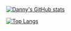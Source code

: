 [![Danny's GitHub stats](https://github-readme-stats.vercel.app/api?username=DannySeidel&theme=dark&show_icons=true&count_private=true&hide_border=true&icon_color=008ae6)](https://github.com/DannySeidel)

[![Top Langs](https://github-readme-stats.vercel.app/api/top-langs/?username=DannySeidel&langs_count=6&theme=dark&layout=compact&hide_border=true)](https://github.com/DannySeidel)
